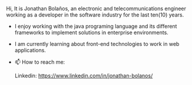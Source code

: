 Hi, It is Jonathan Bolaños, an electronic and telecommunications engineer working as a developer in the software industry for the last ten(10) years.

- I enjoy working with the java programing language and its different frameworks to implement solutions in enterprise environments.
- I am currently learning about front-end technologies to work in web applications.

- 📫 How to reach me:

  Linkedin: https://www.linkedin.com/in/jonathan-bolanos/


<!---
jnbastidas/jnbastidas is a ✨ special ✨ repository because its `README.md` (this file) appears on your GitHub profile.
You can click the Preview link to take a look at your changes.
--->
